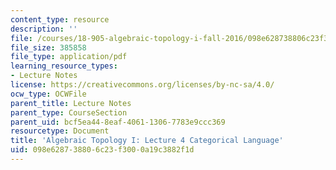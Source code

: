 ```yaml
---
content_type: resource
description: ''
file: /courses/18-905-algebraic-topology-i-fall-2016/098e628738806c23f3000a19c3882f1d_MIT18_905F16_lec4.pdf
file_size: 385858
file_type: application/pdf
learning_resource_types:
- Lecture Notes
license: https://creativecommons.org/licenses/by-nc-sa/4.0/
ocw_type: OCWFile
parent_title: Lecture Notes
parent_type: CourseSection
parent_uid: bcf5ea44-8eaf-4061-1306-7783e9ccc369
resourcetype: Document
title: 'Algebraic Topology I: Lecture 4 Categorical Language'
uid: 098e6287-3880-6c23-f300-0a19c3882f1d
---
```

